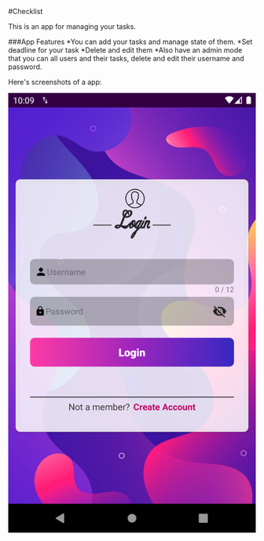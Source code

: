 #Checklist

This is an app for managing your tasks.

###App Features
*You can add your tasks and manage state of them.
*Set deadline for your task
*Delete and edit them
*Also have an admin mode that you can all users and their tasks, delete and edit their username and password.


Here's screenshots of a app:

![Login](screenshots/login.png)
